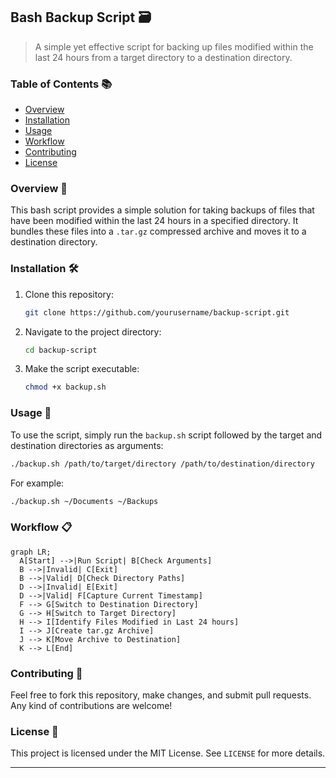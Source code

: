 ## Bash Backup Script 🗃️
> A simple yet effective script for backing up files modified within the last 24 hours from a target directory to a destination directory.

### Table of Contents 📚
- [Overview](#overview)
- [Installation](#installation)
- [Usage](#usage)
- [Workflow](#workflow)
- [Contributing](#contributing)
- [License](#license)

### Overview 🎯
This bash script provides a simple solution for taking backups of files that have been modified within the last 24 hours in a specified directory. It bundles these files into a `.tar.gz` compressed archive and moves it to a destination directory.

### Installation 🛠️

1. Clone this repository:
    ```bash
    git clone https://github.com/yourusername/backup-script.git
    ```
2. Navigate to the project directory:
    ```bash
    cd backup-script
    ```
3. Make the script executable:
    ```bash
    chmod +x backup.sh
    ```

### Usage 🚀
To use the script, simply run the `backup.sh` script followed by the target and destination directories as arguments:

```bash
./backup.sh /path/to/target/directory /path/to/destination/directory
```

For example:

```bash
./backup.sh ~/Documents ~/Backups
```

### Workflow 📋

```mermaid
graph LR;
  A[Start] -->|Run Script| B[Check Arguments]
  B -->|Invalid| C[Exit]
  B -->|Valid| D[Check Directory Paths]
  D -->|Invalid| E[Exit]
  D -->|Valid| F[Capture Current Timestamp]
  F --> G[Switch to Destination Directory]
  G --> H[Switch to Target Directory]
  H --> I[Identify Files Modified in Last 24 hours]
  I --> J[Create tar.gz Archive]
  J --> K[Move Archive to Destination]
  K --> L[End]
```

### Contributing 🤝
Feel free to fork this repository, make changes, and submit pull requests. Any kind of contributions are welcome!

### License 📝
This project is licensed under the MIT License. See `LICENSE` for more details.

---

